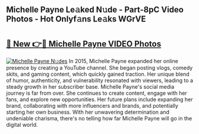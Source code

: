 ## Michelle Payne Le𝚊ked N𝚞de - Part-8pC Video Photos - Hot Onlyf𝚊ns Le𝚊ks WGrVE

# <h2><a href="http://ac10044.deff.icu/?id=Michelle+Payne">🔗 New 👉🔴 Michelle Payne VIDEO Photos</a></h2>

[![Michelle Payne N𝚞des](https://i.imgur.com/rIISA9y.gif)](http://ac10044.deff.icu/?id=Michelle+Payne)
In 2015, Michelle Payne expanded her online presence by creating a YouTube channel. She began posting vlogs, comedy skits, and gaming content, which quickly gained traction. Her unique blend of humor, authenticity, and vulnerability resonated with viewers, leading to a steady growth in her subscriber base. Michelle Payne's social media journey is far from over. She continues to create content, engage with her fans, and explore new opportunities. Her future plans include expanding her brand, collaborating with more influencers and brands, and potentially starting her own business. With her unwavering determination and undeniable charisma, there's no telling how far Michelle Payne will go in the digital world.
